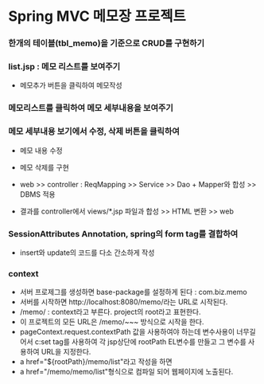 # Spring MVC 메모장 프로젝트

### 한개의 테이블(tbl_memo)을 기준으로 CRUD를 구현하기
### list.jsp : 메모 리스트를 보여주기
* 메모추가 버튼을 클릭하여 메모작성

### 메모리스트를 클릭하여 메모 세부내용을 보여주기
### 메모 세부내용 보기에서 수정, 삭제 버튼을 클릭하여
* 메모 내용 수정
* 메모 삭제를 구현

* web >> controller : ReqMapping >> Service >> Dao + Mapper와 합성 >>
  DBMS 적용
* 결과를 controller에서 views/*.jsp 파일과 합성 >> HTML 변환 >> web

### SessionAttributes Annotation, spring의 form tag를 결합하여
* insert와 update의 코드를 다소 간소하게 작성

### context
* 서버 프로제그를 생성하면 base-package를 설정하게 된다 : com.biz.memo
* 서버를 시작하면 http://localhost:8080/memo/라는 URL로 시작된다.
* /memo/ : context라고 부른다. project의 root라고 표현한다.
* 이 프로젝트의 모든 URL은 /memo/~~~ 방식으로 시작을 한다.
* pageContext.request.contextPath 값을 사용하여야 하는데 변수사용이 너무길어서
	c:set tag를 사용하여 각 jsp상단에 rootPath EL변수를 만들고
	그 변수를 사용하여 URL을 지정한다.
* a href="${rootPath}/memo/list"라고 작성을 하면
* a href="/memo/memo/list"형식으로 컴파일 되어 웹페이지에 노출된다.